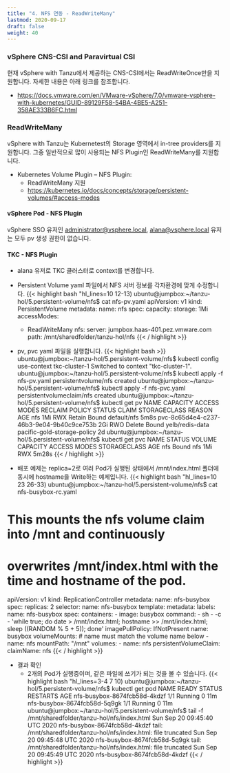 ```yaml
---
title: "4. NFS 연동 - ReadWriteMany"
lastmod: 2020-09-17
draft: false
weight: 40
---
```


### vSphere CNS-CSI and Paravirtual CSI
현재 vSphere with Tanzu에서 제공하는 CNS-CSI에서는 ReadWriteOnce만을 지원합니다. 자세한 내용은 아래 링크를 참조합니다.
- https://docs.vmware.com/en/VMware-vSphere/7.0/vmware-vsphere-with-kubernetes/GUID-89129F58-54BA-4BE5-A251-358AE333B6FC.html


### ReadWriteMany
vSphere with Tanzu는 Kubernetest의 Storage 영역에서 in-tree providers를 지원합니다. 그중 일반적으로 많이 사용되는 NFS Plugin인 ReadWriteMany를 지원합니다.
- Kubernetes Volume Plugin – NFS Plugin:
  * ReadWriteMany 지원
  * https://kubernetes.io/docs/concepts/storage/persistent-volumes/#access-modes

#### vSphere Pod - NFS Plugin
vSphere SSO 유저인 administrator@vsphere.local, alana@vsphere.local 유저는 모두 pv 생성 권한이 없습니다.


#### TKC - NFS Plugin
- alana 유저로 TKC 클러스터로 context를 변경합니다.

- Persistent Volume yaml 파일에서 NFS 서버 정보를 각자환경에 맞게 수정합니다.
{{< highlight bash "hl_lines=10 12-13)
ubuntu@jumpbox:~/tanzu-hol/5.persistent-volume/nfs$ cat nfs-pv.yaml 
apiVersion: v1
kind: PersistentVolume
metadata:
  name: nfs
spec:
  capacity:
    storage: 1Mi
  accessModes:
    - ReadWriteMany
  nfs:
    server: jumpbox.haas-401.pez.vmware.com
    path: /mnt/sharedfolder/tanzu-hol/nfs
{{< / highlight >}}    

- pv, pvc yaml 파일을 실행합니다.
{{< highlight bash >}}
ubuntu@jumpbox:~/tanzu-hol/5.persistent-volume/nfs$ kubectl config use-context tkc-cluster-1
Switched to context "tkc-cluster-1".
ubuntu@jumpbox:~/tanzu-hol/5.persistent-volume/nfs$ kubectl apply -f nfs-pv.yaml 
persistentvolume/nfs created
ubuntu@jumpbox:~/tanzu-hol/5.persistent-volume/nfs$ kubectl apply -f nfs-pvc.yaml 
persistentvolumeclaim/nfs created
ubuntu@jumpbox:~/tanzu-hol/5.persistent-volume/nfs$ kubectl get pv
NAME                                       CAPACITY   ACCESS MODES   RECLAIM POLICY   STATUS   CLAIM             STORAGECLASS                  REASON   AGE
nfs                                        1Mi        RWX            Retain           Bound    default/nfs                                              5m8s
pvc-8c65d4e4-c237-46b3-9e04-9b40c9ce753b   2Gi        RWO            Delete           Bound    yelb/redis-data   pacific-gold-storage-policy            2d
ubuntu@jumpbox:~/tanzu-hol/5.persistent-volume/nfs$ kubectl get pvc
NAME   STATUS   VOLUME   CAPACITY   ACCESS MODES   STORAGECLASS   AGE
nfs    Bound    nfs      1Mi        RWX                           5m28s
{{< / highlight >}}    

- 배포 예제는 replica=2로 여러 Pod가 실행된 상태에서 /mnt/index.html 폴더에 동시에 hostname을 Write하는 예제입니다.
{{< highlight bash "hl_lines=10 23 26-33)
ubuntu@jumpbox:~/tanzu-hol/5.persistent-volume/nfs$ cat nfs-busybox-rc.yaml 
# This mounts the nfs volume claim into /mnt and continuously
# overwrites /mnt/index.html with the time and hostname of the pod.

apiVersion: v1
kind: ReplicationController
metadata:
  name: nfs-busybox
spec:
  replicas: 2
  selector:
    name: nfs-busybox
  template:
    metadata:
      labels:
        name: nfs-busybox
    spec:
      containers:
      - image: busybox
        command:
          - sh
          - -c
          - 'while true; do date > /mnt/index.html; hostname >> /mnt/index.html; sleep $(($RANDOM % 5 + 5)); done'
        imagePullPolicy: IfNotPresent
        name: busybox
        volumeMounts:
          # name must match the volume name below
          - name: nfs
            mountPath: "/mnt"
      volumes:
      - name: nfs
        persistentVolumeClaim:
          claimName: nfs
{{< / highlight >}}             

- 결과 확인
  * 2개의 Pod가 실행중이며, 같은 파일에 쓰기가 되는 것을 볼 수 있습니다.
{{< highlight bash "hl_lines=3-4 7 10)
ubuntu@jumpbox:~/tanzu-hol/5.persistent-volume/nfs$ kubectl get pod
NAME                                              READY   STATUS    RESTARTS   AGE
nfs-busybox-8674fcb58d-4kdzf                      1/1     Running   0          11m
nfs-busybox-8674fcb58d-5q9gk                      1/1     Running   0          11m
ubuntu@jumpbox:~/tanzu-hol/5.persistent-volume/nfs$ tail -f /mnt/sharedfolder/tanzu-hol/nfs/index.html 
Sun Sep 20 09:45:40 UTC 2020
nfs-busybox-8674fcb58d-4kdzf
tail: /mnt/sharedfolder/tanzu-hol/nfs/index.html: file truncated
Sun Sep 20 09:45:48 UTC 2020
nfs-busybox-8674fcb58d-5q9gk
tail: /mnt/sharedfolder/tanzu-hol/nfs/index.html: file truncated
Sun Sep 20 09:45:49 UTC 2020
nfs-busybox-8674fcb58d-4kdzf
{{< / highlight >}}   